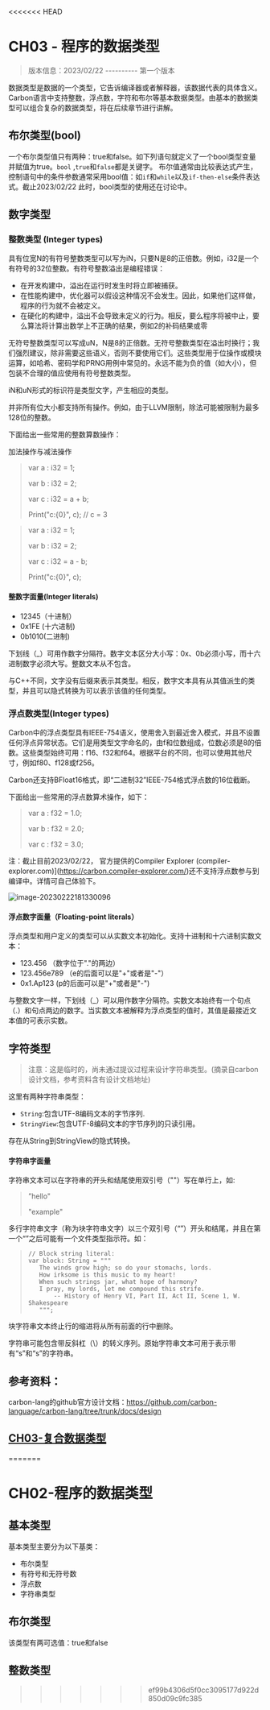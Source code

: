 <<<<<<< HEAD
# CH03 - 程序的数据类型

> 版本信息：2023/02/22 ---------- 第一个版本

数据类型是数据的一个类型，它告诉编译器或者解释器，该数据代表的具体含义。Carbon语言中支持整数，浮点数，字符和布尔等基本数据类型。由基本的数据类型可以组合复杂的数据类型，将在后续章节进行讲解。

## 布尔类型(bool)

一个布尔类型值只有两种：true和false。如下列语句就定义了一个bool类型变量并赋值为true。`bool` ,`true`和`false`都是关键字。 布尔值通常由比较表达式产生，控制语句中的条件参数通常采用bool值：如`if`和`while`以及`if-then-else`条件表达式。截止2023/02/22 此时，bool类型的使用还在讨论中。

## 数字类型

### 整数类型 (Integer types)

具有位宽N的有符号整数类型可以写为iN，只要N是8的正倍数。例如，i32是一个有符号的32位整数。有符号整数溢出是编程错误：

* 在开发构建中，溢出在运行时发生时将立即被捕获。
* 在性能构建中，优化器可以假设这种情况不会发生。因此，如果他们这样做，程序的行为就不会被定义。
* 在硬化的构建中，溢出不会导致未定义的行为。相反，要么程序将被中止，要么算法将计算出数学上不正确的结果，例如2的补码结果或零

无符号整数类型可以写成uN，N是8的正倍数。无符号整数类型在溢出时换行；我们强烈建议，除非需要这些语义，否则不要使用它们。这些类型用于位操作或模块运算，如哈希、密码学和PRNG用例中常见的。永远不能为负的值（如大小），但包装不合理的值应使用有符号整数类型。

iN和uN形式的标识符是类型文字，产生相应的类型。

并非所有位大小都支持所有操作。例如，由于LLVM限制，除法可能被限制为最多128位的整数。

下面给出一些常用的整数算数操作：

加法操作与减法操作

> var a : i32 = 1;
>
>  var b : i32 = 2;
>
>  var c : i32 = a + b;
>
>  Print("c:{0}", c); // c = 3

>  var a : i32 = 1;
>
>  var b : i32 = 2;
>
>  var c : i32 = a - b;
>
>  Print("c:{0}", c);

#### 整数字面量(Integer literals)

* 12345（十进制）
* 0x1FE (十六进制)
* 0b1010(二进制) 

下划线（_）可用作数字分隔符。数字文本区分大小写：0x、0b必须小写，而十六进制数字必须大写。整数文本从不包含。

与C++不同，文字没有后缀来表示其类型。相反，数字文本具有从其值派生的类型，并且可以隐式转换为可以表示该值的任何类型。

### 浮点数类型(Integer types)

Carbon中的浮点类型具有IEEE-754语义，使用舍入到最近舍入模式，并且不设置任何浮点异常状态。它们是用类型文字命名的，由f和位数组成，位数必须是8的倍数。这些类型始终可用：f16、f32和f64。根据平台的不同，也可以使用其他尺寸，例如f80、f128或f256。

Carbon还支持BFloat16格式，即“二进制32”IEEE-754格式浮点数的16位截断。

下面给出一些常用的浮点数算术操作，如下：

>var a : f32 = 1.0;
>
>var b : f32 = 2.0;
>
>var c : f32 = 3.0;

注：截止目前2023/02/22，  官方提供的Compiler Explorer (compiler-explorer.com)](https://carbon.compiler-explorer.com/)还不支持浮点数参与到编译中。详情可自己体验下。

![image-20230222181330096](./img/image-20230222181330096.png)

#### 浮点数字面量（Floating-point literals）

浮点类型和用户定义的类型可以从实数文本初始化。支持十进制和十六进制实数文本：

* 123.456 （数字位于"."的两边）
* 123.456e789 （e的后面可以是"+"或者是"-"）
* 0x1.Ap123 (p的后面可以是"+"或者是"-")

与整数文字一样，下划线（_）可以用作数字分隔符。实数文本始终有一个句点（.）和句点两边的数字。当实数文本被解释为浮点类型的值时，其值是最接近文本值的可表示实数。

## 字符类型

>注意：这是临时的，尚未通过提议过程来设计字符串类型。(摘录自carbon设计文档，参考资料含有设计文档地址)

这里有两种字符串类型：

* `String`:包含UTF-8编码文本的字节序列.
* `StringView`:包含UTF-8编码文本的字节序列的只读引用。

存在从String到StringView的隐式转换。

#### 字符串字面量

字符串文本可以在字符串的开头和结尾使用双引号（""）写在单行上，如:

>”hello"
>
>"example"

多行字符串文字（称为块字符串文字）以三个双引号（“”）开头和结尾，并且在第一个“”之后可能有一个文件类型指示符。如：

>```
>// Block string literal:
>var block: String = """
>    The winds grow high; so do your stomachs, lords.
>    How irksome is this music to my heart!
>    When such strings jar, what hope of harmony?
>    I pray, my lords, let me compound this strife.
>        -- History of Henry VI, Part II, Act II, Scene 1, W. Shakespeare
>    """;
>```

块字符串文本终止行的缩进将从所有前面的行中删除。

字符串可能包含带反斜杠（\）的转义序列。原始字符串文本可用于表示带有“s”和“s”的字符串。

## 参考资料：

carbon-lang的github官方设计文档：https://github.com/carbon-language/carbon-lang/tree/trunk/docs/design

 ## [CH03-复合数据类型](CH03-复合数据类型.md)

=======
# CH02-程序的数据类型
## 基本类型
基本类型主要分为以下基类：
* 布尔类型
* 有符号和无符号数
* 浮点数
* 字符串类型
## 布尔类型
该类型有两可选值：true和false
## 整数类型
>>>>>>> ef99b4306d5f0cc3095177d922d850d09c9fc385

